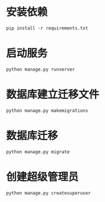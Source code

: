 # 安装依赖

```shell
pip install -r requirements.txt
```

# 启动服务

```shell
python manage.py runserver
```

# 数据库建立迁移文件

```shell
python manage.py makemigrations
```

# 数据库迁移

```shell
python manage.py migrate
```

# 创建超级管理员

```shell
python manage.py createsuperuser
```